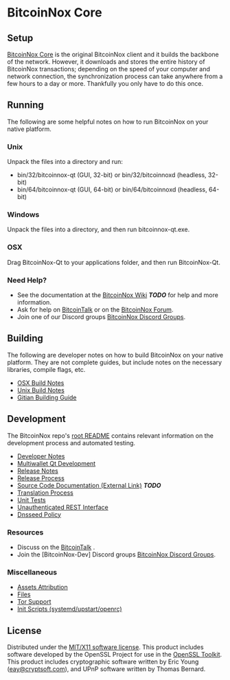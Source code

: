 BitcoinNox Core
=====================

Setup
---------------------
[BitcoinNox Core](http://BitcoinNoxcoin.com) is the original BitcoinNox client and it builds the backbone of the network. However, it downloads and stores the entire history of BitcoinNox transactions; depending on the speed of your computer and network connection, the synchronization process can take anywhere from a few hours to a day or more. Thankfully you only have to do this once.

Running
---------------------
The following are some helpful notes on how to run BitcoinNox on your native platform.

### Unix

Unpack the files into a directory and run:

- bin/32/bitcoinnox-qt (GUI, 32-bit) or bin/32/bitcoinnoxd (headless, 32-bit)
- bin/64/bitcoinnox-qt (GUI, 64-bit) or bin/64/bitcoinnoxd (headless, 64-bit)

### Windows

Unpack the files into a directory, and then run bitcoinnox-qt.exe.

### OSX

Drag BitcoinNox-Qt to your applications folder, and then run BitcoinNox-Qt.

### Need Help?

* See the documentation at the [BitcoinNox Wiki](https://en.bitcoin.it/wiki/Main_Page) ***TODO***
for help and more information.
* Ask for help on [BitcoinTalk](https://bitcointalk.org/index.php) or on the [BitcoinNox Forum](http://BitcoinNoxcoin.com/).
* Join one of our Discord groups [BitcoinNox Discord Groups](https://discord.gg/YcnvMqt).

Building
---------------------
The following are developer notes on how to build BitcoinNox on your native platform. They are not complete guides, but include notes on the necessary libraries, compile flags, etc.

- [OSX Build Notes](build-osx.md)
- [Unix Build Notes](build-unix.md)
- [Gitian Building Guide](gitian-building.md)

Development
---------------------
The BitcoinNox repo's [root README](https://github.com/bitcoinnox/BitcoinNox/blob/master/README.md) contains relevant information on the development process and automated testing.

- [Developer Notes](developer-notes.md)
- [Multiwallet Qt Development](multiwallet-qt.md)
- [Release Notes](release-notes.md)
- [Release Process](release-process.md)
- [Source Code Documentation (External Link)](https://dev.visucore.com/bitcoin/doxygen/) ***TODO***
- [Translation Process](translation_process.md)
- [Unit Tests](unit-tests.md)
- [Unauthenticated REST Interface](REST-interface.md)
- [Dnsseed Policy](dnsseed-policy.md)

### Resources

* Discuss on the [BitcoinTalk](https://bitcointalk.org/index.php?topic=1262920.0) .
* Join the [BitcoinNox-Dev] Discord groups [BitcoinNox Discord Groups](https://discord.gg/YcnvMqt).

### Miscellaneous
- [Assets Attribution](assets-attribution.md)
- [Files](files.md)
- [Tor Support](tor.md)
- [Init Scripts (systemd/upstart/openrc)](init.md)

License
---------------------
Distributed under the [MIT/X11 software license](http://www.opensource.org/licenses/mit-license.php).
This product includes software developed by the OpenSSL Project for use in the [OpenSSL Toolkit](https://www.openssl.org/). This product includes
cryptographic software written by Eric Young ([eay@cryptsoft.com](mailto:eay@cryptsoft.com)), and UPnP software written by Thomas Bernard.
